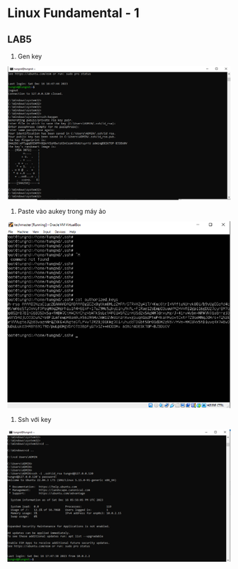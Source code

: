 # Linux Fundamental - 1

## LAB5

1. Gen key

![Untitled](Linux%20Fundamental%20-%201%206efe6c1ea7f14b6f81c9c22814adab8d/Untitled.png)

1. Paste vào aukey trong máy ảo 

![Untitled](Linux%20Fundamental%20-%201%206efe6c1ea7f14b6f81c9c22814adab8d/Untitled%201.png)

1. Ssh với key 

![Untitled](Linux%20Fundamental%20-%201%206efe6c1ea7f14b6f81c9c22814adab8d/Untitled%202.png)